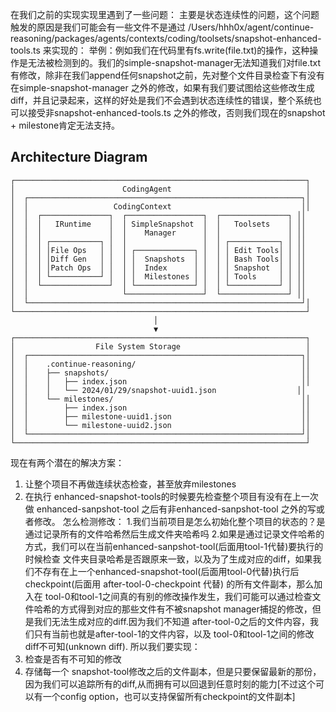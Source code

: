 在我们之前的实现实现里遇到了一些问题：
主要是状态连续性的问题，这个问题触发的原因是我们可能会有一些文件不是通过 /Users/hhh0x/agent/continue-reasoning/packages/agents/contexts/coding/toolsets/snapshot-enhanced-tools.ts
来实现的：
举例：例如我们在代码里有fs.write(file.txt)的操作，这种操作是无法被检测到的。我们的simple-snapshot-manager无法知道我们对file.txt有修改，除非在我们append任何snapshot之前，先对整个文件目录检查下有没有在simple-snapshot-manager
之外的修改，如果有我们要试图给这些修改生成diff，并且记录起来，这样的好处是我们不会遇到状态连续性的错误，整个系统也可以接受非snapshot-enhanced-tools.ts 之外的修改，否则我们现在的snapshot + milestone肯定无法支持。


## Architecture Diagram

```
┌─────────────────────────────────────────────────────────────────┐
│                        CodingAgent                              │
│  ┌─────────────────────────────────────────────────────────────┐│
│  │                   CodingContext                             ││
│  │  ┌───────────────┐  ┌─────────────────┐  ┌───────────────┐ ││
│  │  │   IRuntime    │  │ SimpleSnapshot  │  │   Toolsets    │ ││
│  │  │               │  │    Manager      │  │               │ ││
│  │  │ ┌───────────┐ │  │                 │  │ ┌───────────┐ │ ││
│  │  │ │File Ops   │ │  │ ┌─────────────┐ │  │ │ Edit Tools│ │ ││
│  │  │ │Diff Gen   │ │  │ │  Snapshots  │ │  │ │ Bash Tools│ │ ││
│  │  │ │Patch Ops  │ │  │ │  Index      │ │  │ │ Snapshot  │ │ ││
│  │  │ └───────────┘ │  │ │  Milestones │ │  │ │ Tools     │ │ ││
│  │  └───────────────┘  │ └─────────────┘ │  │ └───────────┘ │ ││
│  │                     └─────────────────┘  └───────────────┘ ││
│  └─────────────────────────────────────────────────────────────┘│
└─────────────────────────────────────────────────────────────────┘
                                │
                                ▼
┌─────────────────────────────────────────────────────────────────┐
│                  File System Storage                            │
│  ┌─────────────────────────────────────────────────────────────┐│
│  │    .continue-reasoning/                                     ││
│  │    ├── snapshots/                                           ││
│  │    │   ├── index.json                                       ││
│  │    │   └── 2024/01/29/snapshot-uuid1.json                  ││
│  │    └── milestones/                                          ││
│  │        ├── index.json                                       ││
│  │        ├── milestone-uuid1.json                             ││
│  │        └── milestone-uuid2.json                             ││
│  └─────────────────────────────────────────────────────────────┘│
└─────────────────────────────────────────────────────────────────┘
```
现在有两个潜在的解决方案： 
1. 让整个项目不再做连续状态检查，甚至放弃milestones
2. 在执行 enhanced-snapshot-tools的时候要先检查整个项目有没有在上一次做 enhanced-sanpshot-tool 之后有非enhanced-sanpshot-tool 之外的写或者修改。
怎么检测修改：
1.我们当前项目是怎么初始化整个项目的状态的？是通过记录所有的文件哈希然后生成文件夹哈希吗
2.如果是通过记录文件哈希的方式，我们可以在当前enhanced-sanpshot-tool(后面用tool-1代替)要执行的时候检查 文件夹目录哈希是否跟原来一致，以及为了生成对应的diff，如果我们不存有在上一个enhanced-snapshot-tool(后面用tool-0代替)执行后 checkpoint(后面用 after-tool-0-checkpoint 代替) 的所有文件副本，那么加入在 tool-0和tool-1之间真的有别的修改操作发生，我们可能可以通过检查文件哈希的方式得到对应的那些文件有不被snapshot manager捕捉的修改，但是我们无法生成对应的diff.因为我们不知道 after-tool-0之后的文件内容，我们只有当前也就是after-tool-1的文件内容，以及 tool-0和tool-1之间的修改diff不可知(unknown diff).
所以我们要实现：
1. 检查是否有不可知的修改
2. 存储每一个 snapshot-tool修改之后的文件副本，但是只要保留最新的那份，因为我们可以追踪所有的diff,从而拥有可以回退到任意时刻的能力[不过这个可以有一个config option，也可以支持保留所有checkpoint的文件副本]
